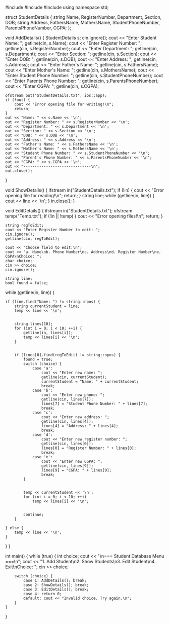 #include <iostream>
#include <fstream>
#include <string>
using namespace std;

struct StudentDetails {
    string Name, RegisterNumber, Department, Section, DOB;
    string Address, FathersName, MothersName, StudentPhoneNumber, ParentsPhoneNumber, CGPA;
};
 
void AddDetails() {
    StudentDetails s;
    cin.ignore();
    cout << "Enter Student Name: "; getline(cin, s.Name);
    cout << "Enter Register Number: "; getline(cin, s.RegisterNumber);
    cout << "Enter Department: "; getline(cin, s.Department);
    cout << "Enter Section: "; getline(cin, s.Section);
    cout << "Enter DOB: "; getline(cin, s.DOB);
    cout << "Enter Address: "; getline(cin, s.Address);
    cout << "Enter Father's Name: "; getline(cin, s.FathersName);
    cout << "Enter Mother's Name: "; getline(cin, s.MothersName);
    cout << "Enter Student Phone Number: "; getline(cin, s.StudentPhoneNumber);
    cout << "Enter Parents Phone Number: "; getline(cin, s.ParentsPhoneNumber);
    cout << "Enter CGPA: "; getline(cin, s.CGPA);

    ofstream out("StudentDetails.txt", ios::app);
    if (!out) {
        cout << "Error opening file for writing!\n";
        return;
    }
    out << "Name: " << s.Name << '\n';
    out << "Register Number: " << s.RegisterNumber << '\n';
    out << "Department: " << s.Department << '\n';
    out << "Section: " << s.Section << '\n';
    out << "DOB: " << s.DOB << '\n';
    out << "Address: " << s.Address << '\n'; 
    out << "Father's Name: " << s.FathersName << '\n';
    out << "Mother's Name: " << s.MothersName << '\n';
    out << "Student Phone Number: " << s.StudentPhoneNumber << '\n';
    out << "Parent's Phone Number: " << s.ParentsPhoneNumber << '\n';
    out << "CGPA: " << s.CGPA << '\n';
    out << "------------------------------\n";
    out.close();
}

void ShowDetails() {
    ifstream in("StudentDetails.txt");
    if (!in) {
        cout << "Error opening file for reading!\n";
        return;
    }
    string line;
    while (getline(in, line)) {
        cout << line << '\n';
    }
    in.close();
}

void EditDetails() {
    ifstream in("StudentDetails.txt");
    ofstream temp("Temp.txt");
    if (!in || !temp) {
        cout << "Error opening files!\n";
        return;
    }

    string regToEdit;
    cout << "Enter Register Number to edit: ";
    cin.ignore();
    getline(cin, regToEdit);

    cout << "Choose field to edit:\n";
    cout << "a. Name\nb. Phone Number\nc. Address\nd. Register Number\ne. CGPA\nChoice: ";
    char choice;
    cin >> choice;
    cin.ignore();

    string line;
    bool found = false;

 while (getline(in, line)) {
  
    if (line.find("Name: ") != string::npos) {
        string currentStudent = line;
        temp << line << '\n';

       
        string lines[10];
        for (int i = 0; i < 10; ++i) {
            getline(in, lines[i]);
            temp << lines[i] << '\n';
        }

       
        if (lines[0].find(regToEdit) != string::npos) {
            found = true;
            switch (choice) {
                case 'a':
                    cout << "Enter new name: ";
                    getline(cin, currentStudent);
                    currentStudent = "Name: " + currentStudent;
                    break;
                case 'b':
                    cout << "Enter new phone: ";
                    getline(cin, lines[7]); 
                    lines[7] = "Student Phone Number: " + lines[7];
                    break;
                case 'c':
                    cout << "Enter new address: ";
                    getline(cin, lines[4]); 
                    lines[4] = "Address: " + lines[4];
                    break;
                case 'd':
                    cout << "Enter new register number: ";
                    getline(cin, lines[0]); 
                    lines[0] = "Register Number: " + lines[0];
                    break;
                case 'e':
                    cout << "Enter new CGPA: ";
                    getline(cin, lines[9]);
                    lines[9] = "CGPA: " + lines[9];
                    break;
            }

           
            temp << currentStudent << '\n';
            for (int i = 0; i < 10; ++i)
                temp << lines[i] << '\n';

     
            continue;
        }

    } else {
        temp << line << '\n'; 
    }
}
}

int main() {
    while (true) {
        int choice;
        cout << "\n=== Student Database Menu ===\n";
        cout << "1. Add Student\n2. Show Students\n3. Edit Student\n4. Exit\nChoice: ";
        cin >> choice;

        switch (choice) {
            case 1: AddDetails(); break;
            case 2: ShowDetails(); break;
            case 3: EditDetails(); break;
            case 4: return 0;
            default: cout << "Invalid choice. Try again.\n";
        }
    }
}
